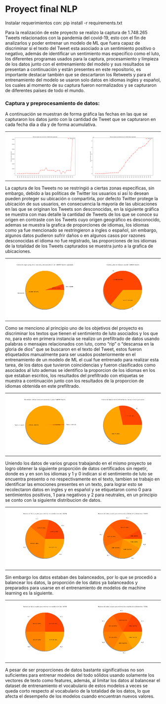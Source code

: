 # Proyect final NLP

Instalar requerimientos con: pip install -r requirements.txt

Para la realización de este proyecto se realizo la captura de 1.748.265 Tweets relacionados con la pandemia del covid-19, esto con el fin de analizarlos y poder entrenar un modelo de ML que fuera capaz de discriminar si el texto del Tweet esta asociado a un sentimiento positivo o negativo, además de identificar un sentimiento mas especifico como el luto, los diferentes programas usados para la captura, procesamiento y limpieza de los datos junto con el entrenamiento del modelo y sus resultados se presentan a continuación y están presentes en este repositorio, es importante destacar también que se descartaron los Retweets y para el entrenamiento del modelo se usaron solo datos en idiomas ingles y español, los cuales al momento de su captura fueron normalizados y se capturaron de diferentes países de todo el mundo.

### Captura y preprocesamiento de datos:

A continuación se muestran de forma gráfica las fechas en las que se capturaron los datos junto con la cantidad de Tweet que se capturaron en cada fecha día a día y de forma acumulativa.

<table width="100%" style="border-collapse: collapse; border: none;" cellspacing="0" cellpadding="0">
<tr style="padding: 0px; margin: 0px; border: none;">
<td style="padding: 0px; margin: 0px; border: none; line-height:0;">
<img src="captura de datos/graficas datos/0_analisis_fechas_dia_a_dia.png" width="100%" height="auto" style="padding: 0px; margin: 0px; border: none; line-height:0;"/>
</td>
<td style="padding: 0px; margin: 0px; border: none; line-height:0;">
<img src="captura de datos/graficas datos/0_analisis_fechas_acomulativo.png" width="100%" height="auto" style="padding: 0px; margin: 0px; border: none; line-height:0;"/>
</td>
</tr>
</table>

La captura de los Tweets no se restringió a ciertas zonas especificas, sin embargo, debido a las políticas de Twitter los usuarios si así lo desean pueden proteger su ubicación o compartirla, por defecto Twitter protege la ubicación de sus usuarios, en consecuencia la mayoría de las ubicaciones en las que se originan los Tweets son desconocidas, en la siguiente gráfica se muestra con mas detalle la cantidad de Tweets de los que se conoce su origen en contraste con los Tweets cuyo origen geográfico es desconocido, ademas se muestra la grafica de proporciones de idiomas, los idiomas como ya fue mencionado se restringieron a ingles o español, sin embargo, algunos datos pudieron sufrir daños o en algunos casos por razones desconocidas el idioma no fue registrado, las proporciones de los idiomas de la totalidad de los Tweets capturados se muestra junto a la grafica de ubicaciones.

<table width="100%" style="border-collapse: collapse; border: none;" cellspacing="0" cellpadding="0">
<tr style="padding: 0px; margin: 0px; border: none;">
<td style="padding: 0px; margin: 0px; border: none; line-height:0;">
<img src="captura de datos/graficas datos/0_analisis_paises.png" width="100%" height="auto" style="padding: 0px; margin: 0px; border: none; line-height:0;"/>
</td>
<td style="padding: 0px; margin: 0px; border: none; line-height:0;">
<img src="captura de datos/graficas datos/0_analisis_idiomas.png" width="100%" height="auto" style="padding: 0px; margin: 0px; border: none; line-height:0;"/>
</td>
</tr>
</table>

Como se menciono al principio uno de los objetivos del proyecto es discriminar los textos que tienen el sentimiento de luto asociados y los que no, para esto en primera instancia se realizo un prefiltrado de datos usando palabras o mensajes relacionados con luto, como “rip” o “descansa en la gloria de dios” que se buscaron en el texto del Tweet, estos fueron etiquetados manualmente para ser usados posteriormente en el entrenamiento de un modelo de ML el cual fue entrenado para realizar esta tarea, de los datos que tuvieron coincidencias y fueron clasificados como asociados al luto ademas se identifico la proporcion de los idiomas en los que estaban escritos, los resultados del prefiltrado con etiquetas se muestra a continuación junto con los resultados de la proporcion de idiomas obtenida en este prefiltrado.

<table width="100%" style="border-collapse: collapse; border: none;" cellspacing="0" cellpadding="0">
<tr style="padding: 0px; margin: 0px; border: none;">
<td style="padding: 0px; margin: 0px; border: none; line-height:0;">
<img src="captura de datos/graficas datos/0_analisis_preconteo_mourning.png" width="100%" height="auto" style="padding: 0px; margin: 0px; border: none; line-height:0;"/>
</td>
<td style="padding: 0px; margin: 0px; border: none; line-height:0;">
<img src="captura de datos/graficas datos/0_analisis_idiomas_preconteo_mourning.png" width="100%" height="auto" style="padding: 0px; margin: 0px; border: none; line-height:0;"/>
</td>
</tr>
</table>

Uniendo los datos de varios grupos trabajando en el mismo proyecto se logro obtener la siguiente proporción de datos certificados sin repetir, donde es y en son los idiomas y 1 y 0 indican si el sentimiento de luto se encuentra presento o no respectivamente en el texto, tambien se trabajo en identificar las emociones presentes en un texto, para lograr esto se recolectaron datos en ingles y en español y se etiquetaron como 0 para sentimientos positivos, 1 para negativos y 2 para neutrales, en un principio se conto con la siguiente distribucion de datos.

<table width="100%" style="border-collapse: collapse; border: none;" cellspacing="0" cellpadding="0">
<tr style="padding: 0px; margin: 0px; border: none;">
<td style="padding: 0px; margin: 0px; border: none; line-height:0;">
<img src="entrenamiento de modelos/graficas datos/distribucion_datos_mourning_c0.png" width="100%" height="auto" style="padding: 0px; margin: 0px; border: none; line-height:0;"/>
</td>
<td style="padding: 0px; margin: 0px; border: none; line-height:0;">
<img src="entrenamiento de modelos/graficas datos/distribucion_datos_sentiments_c0.png" width="100%" height="auto" style="padding: 0px; margin: 0px; border: none; line-height:0;"/>
</td>
</tr>
</table>

Sin embargo los datos estaban des balanceados, por lo que se procedió a balancear los datos, la proporción de los datos ya balanceados y preparados para usarse en el entrenamiento de modelos de machine learning es la siguiente.

<table width="100%" style="border-collapse: collapse; border: none;" cellspacing="0" cellpadding="0">
<tr style="padding: 0px; margin: 0px; border: none;">
<td style="padding: 0px; margin: 0px; border: none; line-height:0;">
<img src="entrenamiento de modelos/graficas datos/distribucion_datos_mourning_c1.png" width="100%" height="auto" style="padding: 0px; margin: 0px; border: none; line-height:0;"/>
</td>
<td style="padding: 0px; margin: 0px; border: none; line-height:0;">
<img src="entrenamiento de modelos/graficas datos/distribucion_datos_sentiments_c1.png" width="100%" height="auto" style="padding: 0px; margin: 0px; border: none; line-height:0;"/>
</td>
</tr>
</table>

A pesar de ser proporciones de datos bastante significativas no son suficientes para entrenar modelos del todo sólidos usando solamente los vectores de texto como features, además, al limitar los datos al balancear el dataset de entrenamiento el vocabulario de estos modelos a veces se queda corto respecto al vocabulario de la totalidad de los datos, lo que afecta el desempeño de los modelos cuando encuentran nuevos valores.
